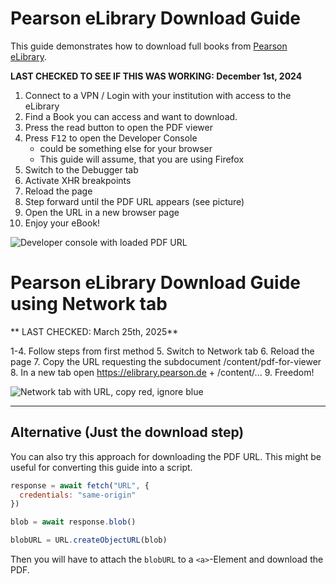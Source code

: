 # Pearson eLibrary Download Guide
This guide demonstrates how to download full books from [Pearson eLibrary](https://elibrary.pearson.de/).

**LAST CHECKED TO SEE IF THIS WAS WORKING: December 1st, 2024**

1. Connect to a VPN / Login with your institution with access to the eLibrary
2. Find a Book you can access and want to download. 
3. Press the read button to open the PDF viewer
4. Press <kbd>F12</kbd> to open the Developer Console
   + could be something else for your browser
   + This guide will assume, that you are using Firefox
5. Switch to the Debugger tab
6. Activate XHR breakpoints
7. Reload the page
8. Step forward until the PDF URL appears (see picture)
9. Open the URL in a new browser page
10. Enjoy your eBook!

![Developer console with loaded PDF URL](https://github.com/user-attachments/assets/190154cf-6de4-42b6-bcd9-d44a82b5d334)

# Pearson eLibrary Download Guide using Network tab

** LAST CHECKED: March 25th, 2025**

1-4. Follow steps from first method
5. Switch to Network tab
6. Reload the page
7. Copy the URL requesting the subdocument /content/pdf-for-viewer
8. In a new tab open https://elibrary.pearson.de + /content/...
9. Freedom!

![Network tab with URL, copy red, ignore blue](https://github.com/user-attachments/assets/4bb31d1b-1421-4b1c-921e-8d574e87cd8b)

---
## Alternative (Just the download step)
You can also try this approach for downloading the PDF URL. This might be useful for converting this guide into a script.

```js
response = await fetch("URL", {
  credentials: "same-origin"
})

blob = await response.blob() 

blobURL = URL.createObjectURL(blob)
```

Then you will have to attach the `blobURL` to a `<a>`-Element and download the PDF.
